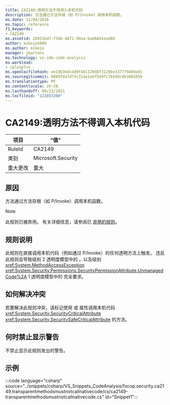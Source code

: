 ```yaml
---
title: CA2149:透明方法不得调入本机代码
description: 方法通过方法存根（如 P/Invoke）调用本机函数。
ms.date: 11/04/2016
ms.topic: reference
f1_keywords:
- CA2149
ms.assetid: 28951bd7-f3db-4871-99aa-bad68d1ead80
author: mikejo5000
ms.author: mikejo
manager: jmartens
ms.technology: vs-ide-code-analysis
ms.workload:
- cplusplus
ms.openlocfilehash: ee1d636dcdd9f461129d8f3129be337779460a01
ms.sourcegitcommit: 68897da7d74c31ae1ebf5d47c7b5ddc9b108265b
ms.translationtype: MT
ms.contentlocale: zh-CN
ms.lasthandoff: 08/13/2021
ms.locfileid: "122037260"
---
```

# <a name="ca2149-transparent-methods-must-not-call-into-native-code"></a>CA2149:透明方法不得调入本机代码

|项目|“值”|
|-|-|
|RuleId|CA2149|
|类别|Microsoft.Security|
|重大更改|重大|

## <a name="cause"></a>原因
方法通过方法存根（如 P/Invoke）调用本机函数。

> [!NOTE]
> 此规则已被弃用。 有关详细信息，请参阅已 [弃用的规则](fxcop-unported-deprecated-rules.md)。

## <a name="rule-description"></a>规则说明
此规则在直接调用本机代码（例如通过 P/Invoke）的任何透明方法上触发。 违反此规则会导致级别 2 透明度模型中的 ，以及级别 <xref:System.MethodAccessException> <xref:System.Security.Permissions.SecurityPermissionAttribute.UnmanagedCode%2A> 1 透明度模型中的 完全要求。

## <a name="how-to-fix-violations"></a>如何解决冲突
若要解决此规则冲突，请标记使用 或 属性调用本机代码 <xref:System.Security.SecurityCriticalAttribute> <xref:System.Security.SecuritySafeCriticalAttribute> 的方法。

## <a name="when-to-suppress-warnings"></a>何时禁止显示警告
不禁止显示此规则发出的警告。

## <a name="example"></a>示例
:::code language="csharp" source="../snippets/csharp/VS_Snippets_CodeAnalysis/fxcop.security.ca2149.transparentmethodsmustnotcallnativecode/cs/ca2149-transparentmethodsmustnotcallnativecode.cs" id="Snippet1":::
